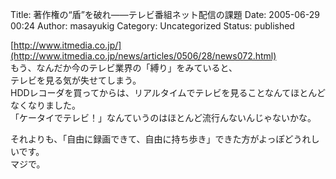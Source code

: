 Title: 著作権の“盾”を破れ——テレビ番組ネット配信の課題
Date: 2005-06-29 00:24
Author: masayukig
Category: Uncategorized
Status: published

[http://www.itmedia.co.jp/](http://www.itmedia.co.jp/news/articles/0506/28/news072.html)  
もう、なんだか今のテレビ業界の「縛り」をみていると、  
テレビを見る気が失せてしまう。  
HDDレコーダを買ってからは、リアルタイムでテレビを見ることなんてほとんどなくなりました。  
「ケータイでテレビ！」なんていうのはほとんど流行んないんじゃないかな。

それよりも、「自由に録画できて、自由に持ち歩き」できた方がよっぽどうれしいです。  
マジで。
